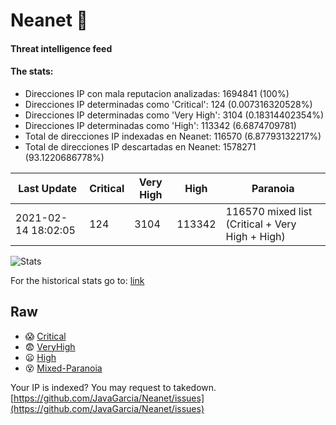 # Neanet :hocho:
#### Threat intelligence feed
#### The stats:

- Direcciones IP con mala reputacion analizadas: 1694841 (100%)
- Direcciones IP determinadas como 'Critical':  124 (0.007316320528%)
- Direcciones IP determinadas como 'Very High':  3104 (0.18314402354%)
- Direcciones IP determinadas como 'High':  113342 (6.6874709781)
- Total de direcciones IP indexadas en Neanet:  116570 (6.87793132217%)
- Total de direcciones IP descartadas en Neanet:  1578271 (93.1220686778%)

| Last Update | Critical | Very High | High | Paranoia |
| --- | --- | --- | --- | --- |
| 2021-02-14 18:02:05 | 124 | 3104 | 113342 | 116570 mixed list (Critical + Very High + High)|

![Stats](https://docs.google.com/spreadsheets/d/e/2PACX-1vSnaNMIXVabIpDJjufMlzH7poXnshF3mgd8Is1g9ytUEzVsP5my4Trn8f-xkoLLQ38xpL3HtmUexLo6/pubchart?oid=501124687&format=image)

For the historical stats go to: [link](/stats.csv)
## Raw
- :scream: [Critical](https://raw.githubusercontent.com/JavaGarcia/Neanet/master/blacklists/neanet_critical.txt)
- :fearful: [VeryHigh](https://raw.githubusercontent.com/JavaGarcia/Neanet/master/blacklists/neanet_veryHigh.txtt)
- :frowning: [High](https://raw.githubusercontent.com/JavaGarcia/Neanet/master/blacklists/neanet_high.txt)
- :dizzy_face: [Mixed-Paranoia](https://raw.githubusercontent.com/JavaGarcia/Neanet/master/blacklists/neanet_all.txt)


Your IP is indexed? You may request to takedown. [https://github.com/JavaGarcia/Neanet/issues](https://github.com/JavaGarcia/Neanet/issues)





































































































































































































































































































































































































































































































































































































































































































































































































































































































































































































































































































































































































































































































































































































































































































































































































































































































































































































































































































































































































































































































































































































































































































































































































































































































































































































































































































































































































































































































































































































































































































































































































































































































































































































































































































































































































































































































































































































































































































































































































































































































































































































































































































































































